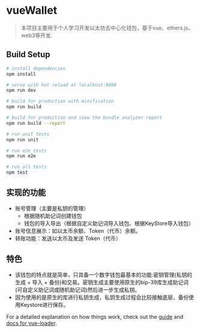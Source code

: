 # vueWallet

> 本项目主要用于个人学习开发以太坊去中心化钱包，基于vue、ethers.js、web3等开发.

## Build Setup

``` bash
# install dependencies
npm install

# serve with hot reload at localhost:8080
npm run dev

# build for production with minification
npm run build

# build for production and view the bundle analyzer report
npm run build --report

# run unit tests
npm run unit

# run e2e tests
npm run e2e

# run all tests
npm test
```

## 实现的功能

- 账号管理（主要是私钥的管理）
   - 根据随机助记词创建钱包
   - 钱包的导入导出（根据自定义助记词导入钱包、根据KeyStore导入钱包）
- 账号信息展示：如以太币余额、Token（代币）余额。
- 转账功能：发送以太币及发送 Token（代币）

## 特色
- 该钱包的特点就是简单，只具备一个数字钱包最基本的功能:密钥管理(私钥的 生成 + 导入 + 备份)和交易。密钥生成主要使用原生的bip-39库生成助记词(可自定义助记词或随机助记词)然后进一步生成私钥。
- 因为使用的是原生的库进行私钥生成，私钥生成过程会比较接触底层，备份使用Keystore进行保存。

For a detailed explanation on how things work, check out the [guide](http://vuejs-templates.github.io/webpack/) and [docs for vue-loader](http://vuejs.github.io/vue-loader).
